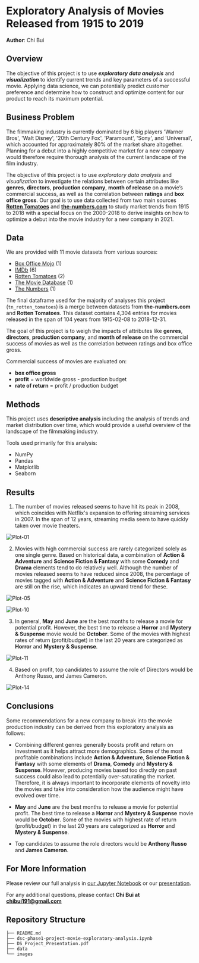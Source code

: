 # Exploratory Analysis of Movies Released from 1915 to 2019

**Author**: Chi Bui

## Overview

The objective of this project is to use ***exploratory data analysis*** and ***visualization*** to identify current trends and key parameters of a successful movie. Applying data science, we can potentially predict customer preference and determine how to construct and optimize content for our product to reach its maximum potential.

## Business Problem

The filmmaking industry is currently dominated by 6 big players 'Warner Bros', 'Walt Disney', '20th Century Fox', 'Paramount', 'Sony', and 'Universal', which accounted for approximately 80% of the market share altogether. Planning for a debut into a highly competitive market for a new company would therefore require thorough analysis of the current landscape of the film industry.

The objective of this project is to use *exploratory data analysis* and *visualization* to investigate the relations between certain attributes like **genres**, **directors**, **production company**, **month of release** on a movie’s commercial success, as well as the correlation between **ratings** and **box office gross**. Our goal is to use data collected from two main sources [**Rotten Tomatoes**](https://www.rottentomatoes.com/) and [**the-numbers.com**](https://www.the-numbers.com/market/) to study market trends from 1915 to 2018 with a special focus on the 2000-2018 to derive insights on how to optimize a debut into the movie industry for a new company in 2021.

## Data

We are provided with 11 movie datasets from various sources:
- [Box Office Mojo](https://www.boxofficemojo.com/) (1)
- [IMDb](https://www.imdb.com/) (6)
- [Rotten Tomatoes](https://www.rottentomatoes.com/) (2)
- [The Movie Database](https://www.themoviedb.org/) (1)
- [The Numbers](https://www.the-numbers.com/market/) (1)

The final dataframe used for the majority of analyses this project (`tn_rotten_tomatoes`) is a merge between datasets from <b>the-numbers.com</b> and <b>Rotten Tomatoes</b>. This dataset contains 4,304 entries for movies released in the span of 104 years from 1915-02-08 to 2018-12-31.

The goal of this project is to weigh the impacts of attributes like **genres**, **directors**, **production company**, and **month of release** on the commercial success of movies as well as the correlation between ratings and box office gross. 

Commercial success of movies are evaluated on:
- <b>box office gross</b>
- <b>profit</b> = worldwide gross - production budget 
- <b>rate of return</b> = profit / production budget

## Methods

This project uses **descriptive analysis** including the analysis of trends and market distribution over time, which would provide a useful overview of the landscape of the filmmaking industry. 

Tools used primarily for this analysis:
- NumPy
- Pandas
- Matplotlib
- Seaborn


## Results

1. The number of movies released seems to have hit its peak in 2008, which coincides with Netflix's expansion to offering streaming services in 2007. In the span of 12 years, streaming media seem to have quickly taken over movie theaters.

![Plot-01](./images/plt-01.png)

2. Movies with high commercial success are rarely categorized solely as one single genre. Based on historical data, a combination of <b>Action & Adventure</b> and <b>Science Fiction & Fantasy</b> with some <b>Comedy</b> and <b>Drama</b> elements tend to do relatively well. Although the number of movies released seems to have reduced since 2008, the percentage of movies tagged with <b>Action & Adventure</b> and <b>Science Fiction & Fantasy</b> are still on the rise, which indicates an upward trend for these.

![Plot-05](./images/plt-05.png)

![Plot-10](./images/plt-10.png)

3. In general, <b>May</b> and <b>June</b> are the best months to release a movie for potential profit. However, the best time to release a <b>Horror</b> and <b>Mystery & Suspense</b> movie would be <b>October</b>. Some of the movies with highest rates of return (profit/budget) in the last 20 years are categorized as <b>Horror</b> and <b>Mystery & Suspense</b>. 

![Plot-11](./images/plt-11.png)

4. Based on profit, top candidates to assume the role of Directors would be Anthony Russo, and James Cameron.

![Plot-14](./images/plt-14.png)

## Conclusions

Some recommendations for a new company to break into the movie production industry can be derived from this exploratory analysis as follows:
<br>
- Combining different genres generally boosts profit and return on investment as it helps attract more demographics. Some of the most profitable combinations include <b>Action & Adventure</b>, <b>Science Fiction & Fantasy</b> with some elements of <b>Drama</b>, <b>Comedy</b> and <b>Mystery & Suspense</b>. However, producing movies based too directly on past success could also lead to potentially over-saturating the market. Therefore, it is always important to incorporate elements of novelty into the movies and take into consideration how the audience might have evolved over time.  


- <b>May</b> and <b>June</b> are the best months to release a movie for potential profit. The best time to release a <b>Horror</b> and <b>Mystery & Suspense</b> movie would be <b>October</b>. Some of the movies with highest rate of return (profit/budget) in the last 20 years are categorized as <b>Horror</b> and <b>Mystery & Suspense</b>.  


- Top candidates to assume the role directors would be **Anthony Russo** and **James Cameron**. 

## For More Information

Please review our full analysis in [our Jupyter Notebook](./dsc-phase1-project-movie-exploratory-analysis.ipynb) or our [presentation](./DS_Project_Presentation.pdf).

For any additional questions, please contact **Chi Bui at [chibui191@gmail.com](mailto:chibui191@gmail.com)**

## Repository Structure

```
├── README.md                                             
├── dsc-phase1-project-movie-exploratory-analysis.ipynb   
├── DS_Project_Presentation.pdf                           
├── data                                                  
└── images                                                
```
